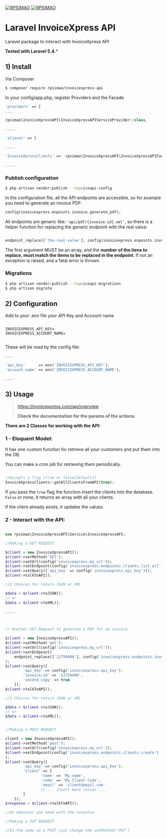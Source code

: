 [![RPSIMAO](https://img.shields.io/packagist/l/rpsimao/invoicexpress-api.svg)]()
[![RPSIMAO](https://img.shields.io/packagist/v/rpsimao/invoicexpress-api.svg)]()

# Laravel InvoiceXpress API

Laravel package to interact with InvoiceXpress API

**Tested with Laravel 5.4.***



## 1) Install

Via Composer

``` bash
$ composer require rpsimao/invoicexpress-api
```

In your config/app.php, register Providers and the Facade

``` php
'providers' => [
....

rpsimao\InvoiceXpressAPI\InvoiceXpressAPIServiceProvider::class,

.....

'aliases' => [

.....

'InvoiceXpressClients' =>  rpsimao\InvoiceXpressAPI\InvoiceXpressAPIFacade::class,

.....


```

### Publish configuration

```bash
$ php artisan vendor:publish --tag=ivxapi-config
```

In the configuration file, all the API endpoints are accessible, so for example you need to generate an invoice PDF:

```php
config(invoicexpress.enpoints.invoice.generate_pdf);

```

All endpoints are generic like: `'api/pdf/{invoice-id}.xml'`, so there is a helper function for replacing the generic endpoint with the real value:

```php

endpoint_replace(['the-real-value'], config(invoicexpress.enpoints.invoice.generate_pdf));


```

The first argument MUST be an array, and the **number of the itens to replace, must match the items to be replaced in the endpoint**. If not an exception is raised, and a fatal error is thrown.



### Migrations

```bash
$ php artisan vendor:publish --tag=ivxapi-migrations
$ php artisan migrate
```

## 2) Configuration

Add to your .env file your API Key and Account name

```

INVOICEXPRESS_API_KEY=
INVOICEXPRESS_ACCOUNT_NAME=


```

These will be read by the config file:

```php
....

'api_key'      => env('INVOICEXPRESS_API_KEY'),
'account_name' => env('INVOICEXPRESS_ACCOUNT_NAME'),

....

```

## 3) Usage

> [ https://invoicexpress.com/api/overview ]()
>
> **Check the documentation for the params of the actions.**



**There are 2 Classes for working with the API:**

### 1 - Eloquent Model:

It has one custom function for retrieve all your customers and put them into the DB.

You can make a cron job for retrieving them periodically.



```php

//Accepts a flag (true or false[default])
InvoiceXpressClients::getAllClientsFromAPI(true);


```
If you pass the `true` flag the function insert the clients into the database. `False` or none, it returns an array with all your clients.

If the client already exists, it updates the values.


### 2 - Interact with the API:
```php

use rpsimao\InvoiceXpressAPI\Service\InvoiceXpressAPI;

//Making a GET REQUEST

$client = new InvoiceXpressAPI();
$client->setMethod('GET');
$client->setUrl(config('invoicexpress.my_url'));
$client->setEndpoint(config('invoicexpress.endpoints.clients.list_all'));
$client->setQuery(['api_key' => config('invoicexpress.api_key')]);
$client->talkToAPI();

//2 Choices for return JSON or XML

$data = $client->toJSON();
// or
$data = $client->toXML();

.....



// Another GET Request to generate a PDF for an invoice

$client = new InvoiceXpressAPI();
$client->setMethod('get');
$client->setUrl(config('invoicexpress.my_url'));
$client->setEndpoint(
    endpoint_replace(['12759480'], config('invoicexpress.endpoints.invoices.generate_pdf'))
);
$client->setQuery([
        'api_key' => config('invoicexpress.api_key'),
        'invoice-id' => '12759480',
        'second_copy' => true
    ]);
$client->talkToAPI();

//2 Choices for return JSON or XML

$data = $client->toJSON();
// or
$data = $client->toXML();


//Making a POST REQUEST

client = new InvoiceXpressAPI();
$client->setMethod('post');
$client->setUrl(config('invoicexpress.my_url'));
$client->setEndpoint(config('invoicexpress.endpoints.clients.create')
);
$client->setQuery([
        'api_key' => config('invoicexpress.api_key'),
        'client' => [
        		'name' => 'My name',
        		'code' => 'My Client Code',
        		'email' => 'client@email.com'
        		//.... insert more values ....
        ]
    ]);
$response = $client->talkToAPI();

//Do whatever you need with the response

//Making a PUT REQUEST

//Is the same as a POST just change the setMethod('PUT')


```


